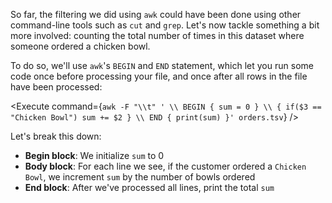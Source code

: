 <script>
import Alert from "components/Alert.svelte";
import Link from "components/Link.svelte";
import Execute from "components/Execute.svelte";
</script>

So far, the filtering we did using `awk` could have been done using other command-line tools such as `cut` and `grep`. Let's now tackle something a bit more involved: counting the total number of times in this dataset where someone ordered a chicken bowl.

To do so, we'll use `awk`'s `BEGIN` and `END` statement, which let you run some code once before processing your file, and once after all rows in the file have been processed:

<Execute command={`awk -F "\\t" ' \\ BEGIN { sum = 0 } \\ { if($3 == "Chicken Bowl") sum += $2 } \\ END { print(sum) }' orders.tsv`} />

Let's break this down:

* **Begin block**: We initialize `sum` to 0
* **Body block**: For each line we see, if the customer ordered a `Chicken Bowl`, we increment `sum` by the number of bowls ordered
* **End block**: After we've processed all lines, print the total `sum`
